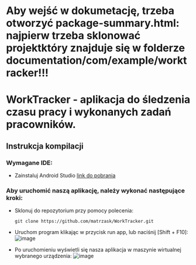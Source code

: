 # Aby wejść w dokumetację, trzeba otworzyć package-summary.html: najpierw trzeba sklonować projektktóry znajduje się w folderze documentation/com/example/worktracker!!!
 
 
# WorkTracker - aplikacja do śledzenia czasu pracy i wykonanych zadań pracowników.

## Instrukcja kompilacji
### Wymagane IDE:

- Zainstaluj Android Studio [link do pobrania](https://developer.android.com/studio?gclid=CjwKCAiAqY6tBhAtEiwAHeRopSPdparnQ8szYTqY4vOdtcbo78EUWISZHKNbvvHLfKiuvEbV_FeAZRoCnLwQAvD_BwE&gclsrc=aw.ds)

### Aby uruchomić naszą aplikację, należy wykonać następujące kroki:
- Sklonuj do repozytorium przy pomocy polecenia:
  ```
  git clone https://github.com/matrzask/WorkTracker.git
  ```
- Uruchom program klikając w przycisk run app, lub naciśnij [Shift + F10]:
![image](https://github.com/matrzask/WorkTracker/assets/113452267/872fa2b9-ec63-487a-ba60-0864021ba7ad)

- Po uruchomieniu wyświetli się nasza aplikacja w maszynie wirtualnej wybranego urządzenia:
![image](https://github.com/matrzask/WorkTracker/assets/113452267/9ce0e24c-1591-4456-a154-23da17eece93)



